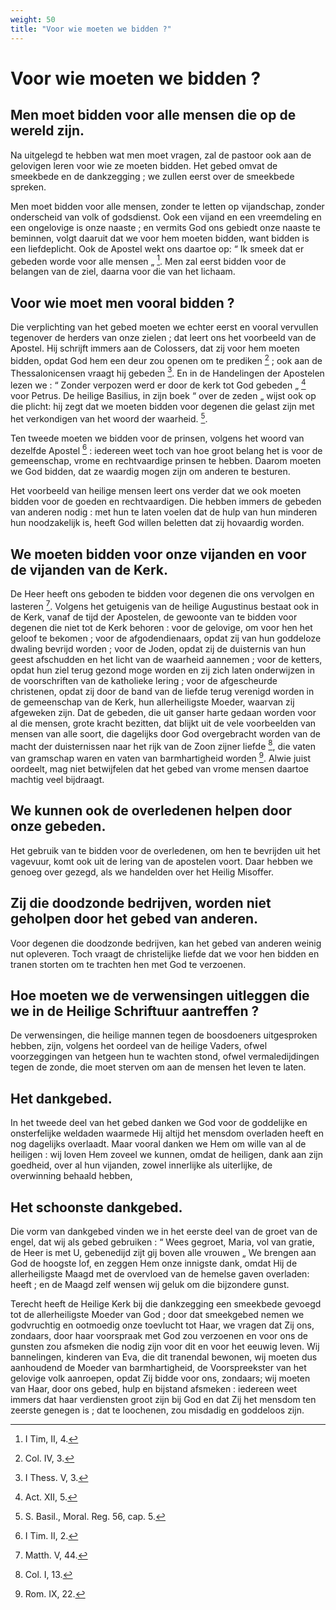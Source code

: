 ```yaml
---
weight: 50
title: "Voor wie moeten we bidden ?"
---
```


# Voor wie moeten we bidden ?

## Men moet bidden voor alle mensen die op de wereld zijn.

Na uitgelegd te hebben wat men moet vragen, zal de pastoor ook aan de gelovigen leren voor wie ze moeten bidden. Het gebed omvat de smeekbede en de dankzegging ; we zullen eerst over de smeekbede spreken.

Men moet bidden voor alle mensen, zonder te letten op vijandschap, zonder onderscheid van volk of godsdienst. Ook een vijand en een vreemdeling en een ongelovige is onze naaste ; en vermits God ons gebiedt onze naaste te beminnen, volgt daaruit dat we voor hem moeten bidden, want bidden is een liefdeplicht.  Ook de Apostel wekt ons daartoe op: “ Ik smeek dat er gebeden worde voor alle mensen „ [^587.1]. Men zal eerst bidden voor de belangen van de ziel, daarna voor die van het lichaam.

[^587.1]: I Tim, II, 4.

## Voor wie moet men vooral bidden ?

Die verplichting van het gebed moeten we echter eerst en vooral vervullen tegenover de herders van onze zielen ; dat leert ons het voorbeeld van de Apostel. Hij schrijft immers aan de Colossers, dat zij voor hem moeten bidden, opdat God hem een deur zou openen om te prediken [^588.1] ; ook aan de Thessalonicensen vraagt hij gebeden [^588.2]. En in de Handelingen der Apostelen lezen we : “ Zonder verpozen werd er door de kerk tot God gebeden „ [^588.3] voor Petrus. De heilige Basilius, in zijn boek “ over de zeden „ wijst ook op die plicht: hij zegt dat we moeten bidden voor degenen die gelast zijn met het verkondigen van het woord der waarheid. [^588.4].

Ten tweede moeten we bidden voor de prinsen, volgens het woord van dezelfde Apostel [^588.5] : iedereen weet toch van hoe groot belang het is voor de gemeenschap, vrome en rechtvaardige prinsen te hebben.  Daarom moeten we God bidden, dat ze waardig mogen zijn om anderen te besturen.

Het voorbeeld van heilige mensen leert ons verder dat we ook moeten bidden voor de goeden en rechtvaardigen. Die hebben immers de gebeden van anderen nodig : met hun te laten voelen dat de hulp van hun minderen hun noodzakelijk is, heeft God willen beletten dat zij hovaardig worden.

## We moeten bidden voor onze vijanden en voor de vijanden van de Kerk.

De Heer heeft ons geboden te bidden voor degenen die ons vervolgen en lasteren [^588.6]. Volgens het getuigenis van de heilige Augustinus bestaat ook in de Kerk, vanaf de tijd der Apostelen, de gewoonte van te bidden voor degenen die niet tot de Kerk behoren : voor de gelovige, om voor hen het geloof te bekomen ; voor de afgodendienaars, opdat zij van hun goddeloze dwaling bevrijd worden ; voor de Joden, opdat zij de duisternis van hun geest afschudden en het licht van de waarheid aannemen ; voor de ketters, opdat hun ziel terug gezond moge worden en zij zich laten onderwijzen in de voorschriften van de katholieke lering ; voor de afgescheurde christenen, opdat zij door de band van de liefde terug verenigd worden in de gemeenschap van de Kerk, hun allerheiligste Moeder, waarvan zij afgeweken zijn. Dat de gebeden, die uit ganser harte gedaan worden voor al die mensen, grote kracht bezitten, dat blijkt uit de vele voorbeelden van mensen van alle soort, die dagelijks door God overgebracht worden van de macht der duisternissen naar het rijk van de Zoon zijner liefde [^589.1], die vaten van gramschap waren en vaten van barmhartigheid worden [^589.2]. Alwie juist oordeelt, mag niet betwijfelen dat het gebed van vrome mensen daartoe machtig veel bijdraagt.

[^588.1]: Col. IV, 3.

[^588.2]: I Thess. V, 3.

[^588.3]: Act. XII, 5.

[^588.4]: S. Basil., Moral. Reg. 56, cap. 5.

[^588.5]: I Tim. II, 2.

[^588.6]: Matth. V, 44.

## We kunnen ook de overledenen helpen door onze gebeden.

Het gebruik van te bidden voor de overledenen, om hen te bevrijden uit het vagevuur, komt ook uit de lering van de apostelen voort. Daar hebben we genoeg over gezegd, als we handelden over het Heilig Misoffer.

## Zij die doodzonde bedrijven, worden niet geholpen door het gebed van anderen.

Voor degenen die doodzonde bedrijven, kan het gebed van anderen weinig nut opleveren. Toch vraagt de christelijke liefde dat we voor hen bidden en tranen storten om te trachten hen met God te verzoenen.

[^589.1]: Col. I, 13.

[^589.2]: Rom. IX, 22.

## Hoe moeten we de verwensingen uitleggen die we in de Heilige Schriftuur aantreffen ?

De verwensingen, die heilige mannen tegen de boosdoeners uitgesproken hebben, zijn, volgens het oordeel van de heilige Vaders, ofwel voorzeggingen van hetgeen hun te wachten stond, ofwel vermaledijdingen tegen de zonde, die moet sterven om aan de mensen het leven te laten.

## Het dankgebed.

In het tweede deel van het gebed danken we God voor de goddelijke en onsterfelijke weldaden waarmede Hij altijd het mensdom overladen heeft en nog dagelijks overlaadt. Maar vooral danken we Hem om wille van al de heiligen : wij loven Hem zoveel we kunnen, omdat de heiligen, dank aan zijn goedheid, over al hun vijanden, zowel innerlijke als uiterlijke, de overwinning behaald hebben,

## Het schoonste dankgebed.

Die vorm van dankgebed vinden we in het eerste deel van de groet van de engel, dat wij als gebed gebruiken : “ Wees gegroet, Maria, vol van gratie, de Heer is met U, gebenedijd zijt gij boven alle vrouwen „ We brengen aan God de hoogste lof, en zeggen Hem onze innigste dank, omdat Hij de allerheiligste Maagd met de overvloed van de hemelse gaven overladen: heeft ; en de Maagd zelf wensen wij geluk om die bijzondere gunst.

Terecht heeft de Heilige Kerk bij die dankzegging een smeekbede gevoegd tot de allerheiligste Moeder van God ; door dat smeekgebed nemen we godvruchtig en ootmoedig onze toevlucht tot Haar, we vragen dat Zij ons, zondaars, door haar voorspraak met God zou verzoenen en voor ons de gunsten zou afsmeken die nodig zijn voor dit en voor het eeuwig leven. Wij bannelingen, kinderen van Eva, die dit tranendal bewonen, wij moeten dus aanhoudend de Moeder van barmhartigheid, de Voorspreekster van het gelovige volk aanroepen, opdat Zij bidde voor ons, zondaars; wij moeten van Haar, door ons gebed, hulp en bijstand afsmeken : iedereen weet immers dat haar verdiensten groot zijn bij God en dat Zij het mensdom ten zeerste genegen is ; dat te loochenen, zou misdadig en goddeloos zijn.

